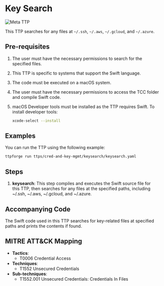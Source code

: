 # Key Search

![Meta TTP](https://img.shields.io/badge/Meta_TTP-blue)

This TTP searches for any files at `~/.ssh`, `~/.aws`, `~/.gcloud`,
and `~/.azure`.

## Pre-requisites

1. The user must have the necessary permissions to search for the specified
   files.
1. This TTP is specific to systems that support the Swift language.
1. The code must be executed on a macOS system.
1. The user must have the necessary permissions to access the TCC folder and
   compile Swift code.
1. macOS Developer tools must be installed as the TTP requires Swift. To install
   developer tools:

   ```bash
   xcode-select --install
   ```

## Examples

You can run the TTP using the following example:

```bash
ttpforge run ttps/cred-and-key-mgmt/keysearch/keysearch.yaml
```

## Steps

1. **keysearch**: This step compiles and executes the Swift source file for
   this TTP, then searches for any files at the specified paths, including
   ~/.ssh, ~/.aws, ~/.gcloud, and ~/.azure.

## Accompanying Code

The Swift code used in this TTP searches for key-related files at specified
paths and prints the contents if found.

## MITRE ATT&CK Mapping

- **Tactics**:
  - T0006 Credential Access
- **Techniques**:
  - T1552 Unsecured Credentials
- **Sub-techniques**:
  - T1552.001 Unsecured Credentials: Credentials In Files
